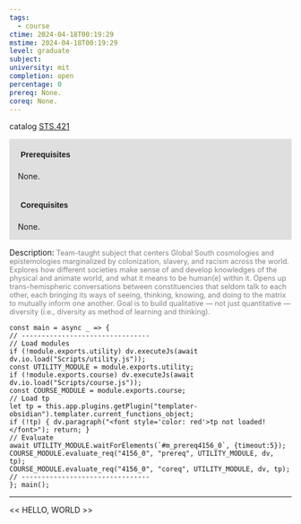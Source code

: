 ```yaml
---
tags:
  - course
ctime: 2024-04-18T00:19:29
mstime: 2024-04-18T00:19:29
level: graduate
subject: 
university: mit
completion: open
percentage: 0
prereq: None.
coreq: None.
---
```


catalog [STS.421](http://student.mit.edu/catalog/mSTSb.html#STS.421)

<span style="display: block; padding: 15px; background-color: rgb(100, 100, 100, 0.2);"><font id="m_prereq4156_0" style="display: block; font-family: Arial, sans-serif; font-weight: bold; padding: 5px">Prerequisites</font><br><span id="prereq4156_0">None.</span></span>
<span style="display: block; padding: 15px; background-color: rgb(100, 100, 100, 0.2);"><font id="m_coreq4156_0" style="display: block; font-family: Arial, sans-serif; font-weight: bold; padding: 5px">Corequisites</font><br><span id="coreq4156_0">None.</span></span>

<font style="">Description:</font>
<font style="color: grey; font-size: 0.8rem;">Team-taught subject that centers Global South cosmologies and epistemologies marginalized by colonization, slavery, and racism across the world. Explores how different societies make sense of and develop knowledges of the physical and animate world, and what it means to be human(e) within it. Opens up trans-hemispheric conversations between constituencies that seldom talk to each other, each bringing its ways of seeing, thinking, knowing, and doing to the matrix to mutually inform one another. Goal is to build qualitative — not just quantitative — diversity (i.e., diversity as method of learning and thinking).</font>

```dataviewjs
const main = async _ => {
// --------------------------------
// Load modules
if (!module.exports.utility) dv.executeJs(await dv.io.load("Scripts/utility.js"));
const UTILITY_MODULE = module.exports.utility;
if (!module.exports.course) dv.executeJs(await dv.io.load("Scripts/course.js"));
const COURSE_MODULE = module.exports.course;
// Load tp
let tp = this.app.plugins.getPlugin("templater-obsidian").templater.current_functions_object;
if (!tp) { dv.paragraph("<font style='color: red'>tp not loaded!</font>"); return; }
// Evaluate
await UTILITY_MODULE.waitForElements(`#m_prereq4156_0`, {timeout:5});
COURSE_MODULE.evaluate_req("4156_0", "prereq", UTILITY_MODULE, dv, tp);
COURSE_MODULE.evaluate_req("4156_0", "coreq", UTILITY_MODULE, dv, tp);
// --------------------------------
}; main();
```

---

<< HELLO, WORLD >>
